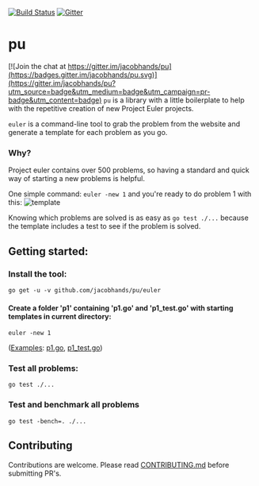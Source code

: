 [![Build Status](https://travis-ci.org/jacobhands/pu.svg)](https://travis-ci.org/jacobhands/pu)
[![Gitter](https://badges.gitter.im/jacobhands/pu.svg)](https://gitter.im/jacobhands/pu?utm_source=badge&utm_medium=badge&utm_campaign=pr-badge)

# pu

[![Join the chat at https://gitter.im/jacobhands/pu](https://badges.gitter.im/jacobhands/pu.svg)](https://gitter.im/jacobhands/pu?utm_source=badge&utm_medium=badge&utm_campaign=pr-badge&utm_content=badge)
`pu` is a library with a little boilerplate to help with the repetitive creation of new Project Euler projects.

`euler` is a command-line tool to grab the problem from the website and generate a template for each problem as you go.

### Why?

Project euler contains over 500 problems, so having a standard and quick way of starting a new problems is helpful.

One simple command: `euler -new 1` and you're ready to do problem 1 with this:
![[template](https://i.imgur.com/QK3Mk8d.png)](https://i.imgur.com/QK3Mk8dl.png)

Knowing which problems are solved is as easy as `go test ./...` because the template includes a test to see if the problem is solved.

## Getting started:

### Install the tool:

`go get -u -v github.com/jacobhands/pu/euler`

#### Create a folder 'p1' containing 'p1.go' and 'p1_test.go' with starting templates in current directory:

`euler -new 1`

([Examples](/example/p1): [p1.go](/example/p1/p1.go), [p1_test.go](/example/p1/p1_test.go))

### Test all problems:

`go test ./...`

### Test and benchmark all problems

`go test -bench=. ./...`

## Contributing

Contributions are welcome. Please read [CONTRIBUTING.md](/CONTRIBUTING.md) before submitting PR's.
